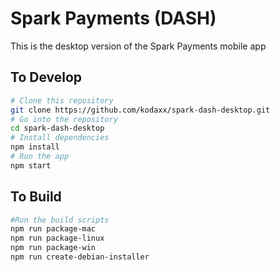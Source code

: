 # Spark Payments (DASH)

This is the desktop version of the Spark Payments mobile app

## To Develop

```bash
# Clone this repository
git clone https://github.com/kodaxx/spark-dash-desktop.git
# Go into the repository
cd spark-dash-desktop
# Install dependencies
npm install
# Run the app
npm start
```

## To Build

```bash
#Run the build scripts
npm run package-mac
npm run package-linux
npm run package-win
npm run create-debian-installer
```

